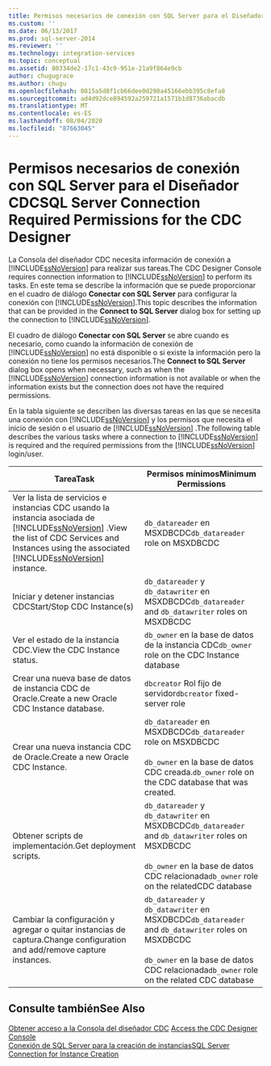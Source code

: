 ```yaml
---
title: Permisos necesarios de conexión con SQL Server para el Diseñador CDC | Microsoft Docs
ms.custom: ''
ms.date: 06/13/2017
ms.prod: sql-server-2014
ms.reviewer: ''
ms.technology: integration-services
ms.topic: conceptual
ms.assetid: 80334de2-17c1-43c9-951e-21a9f864e9cb
author: chugugrace
ms.author: chugu
ms.openlocfilehash: 0815a5d8f1cb66dee0d290a45166ebb395c8efa8
ms.sourcegitcommit: ad4d92dce894592a259721a1571b1d8736abacdb
ms.translationtype: MT
ms.contentlocale: es-ES
ms.lasthandoff: 08/04/2020
ms.locfileid: "87663045"
---
```

# <a name="sql-server-connection-required-permissions-for-the-cdc-designer"></a><span data-ttu-id="0c86d-102">Permisos necesarios de conexión con SQL Server para el Diseñador CDC</span><span class="sxs-lookup"><span data-stu-id="0c86d-102">SQL Server Connection Required Permissions for the CDC Designer</span></span>
  <span data-ttu-id="0c86d-103">La Consola del diseñador CDC necesita información de conexión a [!INCLUDE[ssNoVersion](../../includes/ssnoversion-md.md)] para realizar sus tareas.</span><span class="sxs-lookup"><span data-stu-id="0c86d-103">The CDC Designer Console requires connection information to [!INCLUDE[ssNoVersion](../../includes/ssnoversion-md.md)] to perform its tasks.</span></span> <span data-ttu-id="0c86d-104">En este tema se describe la información que se puede proporcionar en el cuadro de diálogo **Conectar con SQL Server** para configurar la conexión con [!INCLUDE[ssNoVersion](../../includes/ssnoversion-md.md)].</span><span class="sxs-lookup"><span data-stu-id="0c86d-104">This topic describes the information that can be provided in the **Connect to SQL Server** dialog box for setting up the connection to [!INCLUDE[ssNoVersion](../../includes/ssnoversion-md.md)].</span></span>  
  
 <span data-ttu-id="0c86d-105">El cuadro de diálogo **Conectar con SQL Server** se abre cuando es necesario, como cuando la información de conexión de [!INCLUDE[ssNoVersion](../../includes/ssnoversion-md.md)] no está disponible o si existe la información pero la conexión no tiene los permisos necesarios.</span><span class="sxs-lookup"><span data-stu-id="0c86d-105">The **Connect to SQL Server** dialog box opens when necessary, such as when the [!INCLUDE[ssNoVersion](../../includes/ssnoversion-md.md)] connection information is not available or when the information exists but the connection does not have the required permissions.</span></span>  
  
 <span data-ttu-id="0c86d-106">En la tabla siguiente se describen las diversas tareas en las que se necesita una conexión con [!INCLUDE[ssNoVersion](../../includes/ssnoversion-md.md)] y los permisos que necesita el inicio de sesión o el usuario de [!INCLUDE[ssNoVersion](../../includes/ssnoversion-md.md)] .</span><span class="sxs-lookup"><span data-stu-id="0c86d-106">The following table describes the various tasks where a connection to [!INCLUDE[ssNoVersion](../../includes/ssnoversion-md.md)] is required and the required permissions from the [!INCLUDE[ssNoVersion](../../includes/ssnoversion-md.md)] login/user.</span></span>  
  
|<span data-ttu-id="0c86d-107">Tarea</span><span class="sxs-lookup"><span data-stu-id="0c86d-107">Task</span></span>|<span data-ttu-id="0c86d-108">Permisos mínimos</span><span class="sxs-lookup"><span data-stu-id="0c86d-108">Minimum Permissions</span></span>|  
|----------|-------------------------|  
|<span data-ttu-id="0c86d-109">Ver la lista de servicios e instancias CDC usando la instancia asociada de [!INCLUDE[ssNoVersion](../../includes/ssnoversion-md.md)] .</span><span class="sxs-lookup"><span data-stu-id="0c86d-109">View the list of CDC Services and Instances using the associated [!INCLUDE[ssNoVersion](../../includes/ssnoversion-md.md)] instance.</span></span>|<span data-ttu-id="0c86d-110">`db_datareader` en MSXDBCDC</span><span class="sxs-lookup"><span data-stu-id="0c86d-110">`db_datareader` role on MSXDBCDC</span></span>|  
|<span data-ttu-id="0c86d-111">Iniciar y detener instancias CDC</span><span class="sxs-lookup"><span data-stu-id="0c86d-111">Start/Stop CDC Instance(s)</span></span>|<span data-ttu-id="0c86d-112">`db_datareader` y `db_datawriter` en MSXDBCDC</span><span class="sxs-lookup"><span data-stu-id="0c86d-112">`db_datareader` and `db_datawriter` roles on MSXDBCDC</span></span>|  
|<span data-ttu-id="0c86d-113">Ver el estado de la instancia CDC.</span><span class="sxs-lookup"><span data-stu-id="0c86d-113">View the CDC Instance status.</span></span>|<span data-ttu-id="0c86d-114">`db_owner` en la base de datos de la instancia CDC</span><span class="sxs-lookup"><span data-stu-id="0c86d-114">`db_owner` role on the CDC Instance database</span></span>|  
|<span data-ttu-id="0c86d-115">Crear una nueva base de datos de instancia CDC de Oracle.</span><span class="sxs-lookup"><span data-stu-id="0c86d-115">Create a new Oracle CDC Instance database.</span></span>|<span data-ttu-id="0c86d-116">`dbcreator` Rol fijo de servidor</span><span class="sxs-lookup"><span data-stu-id="0c86d-116">`dbcreator` fixed-server role</span></span>|  
|<span data-ttu-id="0c86d-117">Crear una nueva instancia CDC de Oracle.</span><span class="sxs-lookup"><span data-stu-id="0c86d-117">Create a new Oracle CDC Instance.</span></span>|<span data-ttu-id="0c86d-118">`db_datareader` en MSXDBCDC</span><span class="sxs-lookup"><span data-stu-id="0c86d-118">`db_datareader` role on MSXDBCDC</span></span><br /><br /> <span data-ttu-id="0c86d-119">`db_owner` en la base de datos CDC creada.</span><span class="sxs-lookup"><span data-stu-id="0c86d-119">`db_owner` role on the CDC database that was created.</span></span>|  
|<span data-ttu-id="0c86d-120">Obtener scripts de implementación.</span><span class="sxs-lookup"><span data-stu-id="0c86d-120">Get deployment scripts.</span></span>|<span data-ttu-id="0c86d-121">`db_datareader` y `db_datawriter` en MSXDBCDC</span><span class="sxs-lookup"><span data-stu-id="0c86d-121">`db_datareader` and `db_datawriter` roles on MSXDBCDC</span></span><br /><br /> <span data-ttu-id="0c86d-122">`db_owner` en la base de datos CDC relacionada</span><span class="sxs-lookup"><span data-stu-id="0c86d-122">`db_owner` role on the relatedCDC database</span></span>|  
|<span data-ttu-id="0c86d-123">Cambiar la configuración y agregar o quitar instancias de captura.</span><span class="sxs-lookup"><span data-stu-id="0c86d-123">Change configuration and add/remove capture instances.</span></span>|<span data-ttu-id="0c86d-124">`db_datareader` y `db_datawriter` en MSXDBCDC</span><span class="sxs-lookup"><span data-stu-id="0c86d-124">`db_datareader` and `db_datawriter` roles on MSXDBCDC</span></span><br /><br /> <span data-ttu-id="0c86d-125">`db_owner` en la base de datos CDC relacionada</span><span class="sxs-lookup"><span data-stu-id="0c86d-125">`db_owner` role on the related CDC database</span></span>|  
  
## <a name="see-also"></a><span data-ttu-id="0c86d-126">Consulte también</span><span class="sxs-lookup"><span data-stu-id="0c86d-126">See Also</span></span>  
 <span data-ttu-id="0c86d-127">[Obtener acceso a la Consola del diseñador CDC](access-the-cdc-designer-console.md) </span><span class="sxs-lookup"><span data-stu-id="0c86d-127">[Access the CDC Designer Console](access-the-cdc-designer-console.md) </span></span>  
 [<span data-ttu-id="0c86d-128">Conexión de SQL Server para la creación de instancias</span><span class="sxs-lookup"><span data-stu-id="0c86d-128">SQL Server Connection for Instance Creation</span></span>](sql-server-connection-for-instance-creation.md)  
  
  
